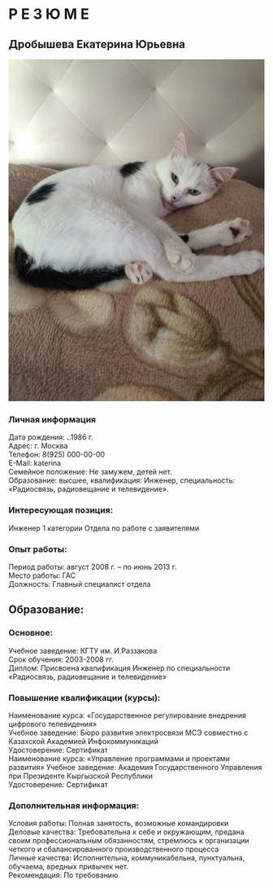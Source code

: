 # Р Е З Ю М Е

## Дробышева Екатерина Юрьевна
![](IMG_5208.JPG)
### Личная информация
Дата рождения:	__.__.1986 г.  
Адрес:	г. Москва  
Телефон:	8(925) 000-00-00  
E-Mail:	katerina  
Семейное положение:	Не замужем, детей нет.  
Образование:	высшее,
квалификация: Инженер,
специальность: «Радиосвязь, радиовещание и телевидение».

### Интересующая позиция:
Инженер 1 категории Отдела по работе с заявителями

### Опыт работы:
Период работы:	август 2008 г. – по июнь 2013 г.  
Место работы:	ГАС   
Должность:	Главный специалист отдела  

## Образование:
### Основное:
Учебное заведение:	КГТУ им. И.Раззакова  
Срок обучения:	2003-2008 гг.  
Диплом:	Присвоена квалификация Инженер по специальности «Радиосвязь, радиовещание и телевидение»  
### Повышение квалификации (курсы):
Наименование курса:	«Государственное регулирование внедрения цифрового телевидения»  
Учебное заведение:	Бюро развития электросвязи МСЭ совместно с Казахской Академией Инфокоммуникаций  
Удостоверение:	Сертификат  
Наименование курса:	«Управление программами и проектами развития»
Учебное заведение:	Академия Государственного Управления при Президенте Кыргызской Республики  
Удостоверение:	Сертификат  

### Дополнительная информация:
Условия работы:	Полная занятость, возможные командировки  
Деловые качества:	Требовательна к себе и окружающим, предана своим профессиональным обязанностям, стремлюсь к организации четкого и сбалансированного производственного процесса  
Личные качества:	Исполнительна, коммуникабельна, пунктуальна, обучаема, вредных привычек нет.  
Рекомендация:	По требованию

